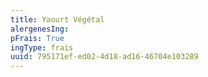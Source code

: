```yaml
---
title: Yaourt Végétal
alergenesIng:
pFrais: True
ingType: frais
uuid: 795171ef-ed02-4d18-ad16-46704e103289
---
```

